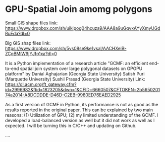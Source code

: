 # GPU-Spatial Join amomg polygons

Small GIS shape files link: https://www.dropbox.com/sh/uikipog04hcuza9/AAA8a9uGqvxAYyXmyUGdRuEda?dl=0

Big GIS shap files link: https://www.dropbox.com/sh/5vs08se9ke1vsal/AACHXelB-ZCqBMiW9jYJfp1xa?dl=0

It is a Python implementation of a research article 
"GCMF: an efficient end-to-end spatial join system over large polygonal datasets on GPGPU platform" 
by Danial Aghajarian	(Georgia State University)
   Satish Puri (Marquette University)
   Sushil Prasad	(Georgia State University)
   Link: https://dl.acm.org/ft_gateway.cfm?id=2996982&ftid=1823205&dwn=1&CFID=6660507&CFTOKEN=2b565020174a2014-A8DCDDDE-D46D-C2EB-9980ED76EAED2925

As a first version of GCMF in Python, its performance is not as good as the results reported in the original paper. 
This can be explained by two main reasons: (1) Utilization of GPU; (2) my limited understanding of the GCMF. I developed 
a load-balanced version as well but it did not work as well as I expected. I will be turning this in C/C++ and updating on Github.

....
